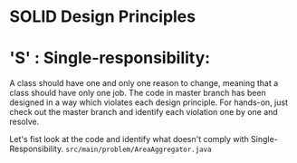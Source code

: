 # SOLID Design Principles 
# 'S' : Single-responsibility:
A class should have one and only one reason to change, meaning that a class should have only one job.
The code in master branch has been designed in a way which violates each design principle. For hands-on, just check out the master branch and identify each violation one by one and resolve.

Let's fist look at the code and identify what doesn't comply with Single-Responsibility.
```src/main/problem/AreaAggregator.java``` 
